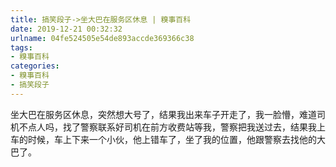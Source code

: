 ```yaml
---
title: 搞笑段子->坐大巴在服务区休息 | 糗事百科
date: 2019-12-21 00:32:32
urlname: 04fe524505e54de893accde369366c38
tags: 
- 糗事百科
categories:
- 糗事百科
- 搞笑段子
---
```

坐大巴在服务区休息，突然想大号了，结果我出来车子开走了，我一脸懵，难道司机不点人吗，找了警察联系好司机在前方收费站等我，警察把我送过去，结果我上车的时候，车上下来一个小伙，他上错车了，坐了我的位置，他跟警察去找他的大巴了。


